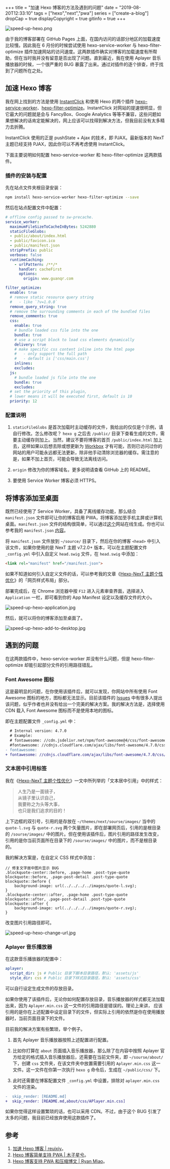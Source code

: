 +++
title = "加速 Hexo 博客的方法及遇到的问题"
date = "2019-08-20T12:33:10"
tags = ["hexo","next","pwa"]
series = ["create-a-blog"]
dropCap = true
displayCopyright = true
gitinfo = true
+++

![speed-up-hexo.png](/images/speed-up-hexo.png)

由于我的博客部署在 GitHub Pages 上面，在国内访问的话部分地区的加载速度比较慢。因此我在 6 月份的时候尝试使用 hexo-service-worker 与 hexo-filter-optimize 插件加速网站的访问速度。这两款插件确实对博客的加载速度有所帮助，但在当时我并没有留意是否出现了问题。直到最近，我在使用 Aplayer 音乐播放器的时候，一个很严重的 BUG 暴露了出来。通过对插件的逐个排查，终于找到了问题所在之处。

## 加速 Hexo 博客

我在网上找到的方法是使用 [InstantClick](https://github.com/dieulot/instantclick/) 和使用 Hexo 的两个插件 [hexo-service-worker](https://github.com/zoumiaojiang/hexo-service-worker)、[hexo-filter-optimize](https://github.com/theme-next/hexo-filter-optimize)。InstantClick 对网站的提速很明显，但它最大的问题就是会与 FancyBox、Google Analytics 等等不兼容，这些问题如果想解决的话肯定能解决的，网上应该可以找得到解决方法，但我目前没有太多精力去折腾。

<p id="div-warning">
InstantClick 使用的正是 pushState + Ajax 的技术，即 PJAX。最新版本的 NexT 主题已经支持 PJAX，因此你可以不再考虑使用 InstantClick。
</p>

下面主要说明如何配置 hexo-service-worker 和 hexo-filter-optimize 这两款插件。

### 插件的安装与配置

先在站点文件夹根目录安装：

```bash
npm install hexo-service-worker hexo-filter-optimize --save
```

然后在站点配置文件中配置：

```yml
# offline config passed to sw-precache.
service_worker:
  maximumFileSizeToCacheInBytes: 5242880
  staticFileGlobs:
  - public/about/index.html
  - public/favicon.ico
  - public/manifest.json
  stripPrefix: public
  verbose: false
  runtimeCaching:
    - urlPattern: /**/*
      handler: cacheFirst
      options:
        origin: www.guanqr.com

filter_optimize:
  enable: true
  # remove static resource query string
  #   - like `?v=1.0.0`
  remove_query_string: true
  # remove the surrounding comments in each of the bundled files
  remove_comments: true
  css:
    enable: true
    # bundle loaded css file into the one
    bundle: true
    # use a script block to load css elements dynamically
    delivery: true
    # make specific css content inline into the html page
    #   - only support the full path
    #   - default is ['css/main.css']
    inlines:
    excludes:
  js:
    # bundle loaded js file into the one
    bundle: true
    excludes:
  # set the priority of this plugin,
  # lower means it will be executed first, default is 10
  priority: 12
```

### 配置说明

1. `staticFileGlobs` 是首次加载时主动缓存的文件，我给出的仅仅是个示例，请自行修改。怎么修改呢？ `hexo g` 之后去 `/public/` 目录下查看生成的文件，需要主动缓存则加上。当然，建议不要将博客的首页 `/public/index.html` 加上去，这样如果以后想去除或想更新为 [Workbox](https://developers.google.com/web/tools/workbox/) 才有可能，否则已访问过你的网站的用户可能永远都无法更新，除非他手动清除浏览器的缓存。需注意的是，如果不加上首页，可能会导致无法离线访问。

2. `origin` 修改为你的博客域名，更多说明请查看 GitHub 上的 README。

3. 要使用 Service Worker 博客必须 HTTPS。

## 将博客添加至桌面

既然已经使用了 Service Worker，具备了离线缓存功能，那么结合 `manifest.json` 文件即可让你的博客启用 PWA，将博客添加至手机主屏或计算机桌面。`manifest.json` 文件的结构很简单，可以通过[这个](https://app-manifest.firebaseapp.com/)网站在线生成。你也可以参考我的 `manifest.json` <a href="/manifest.json" target="_blank">内容</a>。

将 `manifest.json` 文件放到 `~/source/` 目录下，然后在你的博客 `<head>` 中引入该文件，如果你使用的是 NexT 主题 v7.2.0+ 版本，可以在主题配置文件 `_config.yml` 中引入自定义 `head.swig` 文件，在 `head.swig` 中添加：

```html
<link rel="manifest" href="/manifest.json">
```

如果不知道如何引入自定义文件的话，可以参考我的文章《[Hexo-NexT 主题个性优化](/study/blog/hexo-theme-next-customization/)》的「网页样式布局」部分。

部署完成后，在 Chrome 浏览器中按 `F12` 进入元素审查界面，选择进入 `Application` 一栏，即可看到你的 App Manifest 设定以及缓存文件的大小。

![speed-up-hexo-application.jpg](/images/speed-up-hexo-application.jpg)

然后，就可以将你的博客添加至桌面了。

![speed-up-hexo-add-to-desktop.jpg](/images/speed-up-hexo-add-to-desktop.jpg)

## 遇到的问题

在这两款插件中，hexo-service-worker 并没有什么问题，但是 hexo-filter-optimize 却能引起部分文件的引用路径错乱。

### Font Awesome 图标

这是最明显的问题，在你使用该插件后，就可以发现，你网站中所有使用 Font Awesome 图标的地方，图标都无法显示。目前该插件的 [Issues](https://github.com/theme-next/hexo-filter-optimize/issues/2) 中有很多人提出该问题，似乎作者也并没有给出一个完美的解决方案。我的解决方法是，选择使用 CDN 载入 Font Awesome 图标而不是使用本地的图标。

即在主题配置文件 `_config.yml` 中：

```diff
  # Internal version: 4.7.0
  # Example:
  # fontawesome: //cdn.jsdelivr.net/npm/font-awesome@4/css/font-awesome.min.css
  #fontawesome: //cdnjs.cloudflare.com/ajax/libs/font-awesome/4.7.0/css/font-awesome.min.css
- fontawesome:
+ fontawesome: //cdnjs.cloudflare.com/ajax/libs/font-awesome/4.7.0/css/font-awesome.min.css
```

### 文本居中引用标签

我在《[Hexo-NexT 主题个性优化](/study/blog/hexo-theme-next-customization/)》一文中所列举的「文本居中引用」中的样式：

<blockquote class="blockquote-center"><p>
人生乃是一面镜子，<br>
从镜子里认识自己，<br>
我要称之为头等大事，<br>
也只是我们追求的目的！
</p></blockquote>

上下边框的双引号，引用的是存放在 `~/themes/next/sourse/images/` 当中的 `quote-l.svg` 与 `quote-r.svg` 两个矢量图片，即在部署网页后，引用的是根目录的 `/sourse/images/` 中的图片。但在使用该插件后，图片引用的路径发生改变，引用的是你当前页面所在目录下的 `/sourse/images/` 中的图片，而不是根目录的。

我的解决方案是，在自定义 CSS 样式中添加：

```stylus
// 修复文字居中图片显示 BUG
.blockquote-center::before, .page-home .post-type-quote blockquote::before, .page-post-detail .post-type-quote blockquote::before {
    background-image: url(../../../../images/quote-l.svg);
}
.blockquote-center::after, .page-home .post-type-quote blockquote::after, .page-post-detail .post-type-quote blockquote::after {
    background-image: url(../../../../images/quote-r.svg);
}
```

改变图片引用路径即可。

![speed-up-hexo-change-url.jpg](/images/speed-up-hexo-change-url.jpg)

### Aplayer 音乐播放器

在这款音乐播放器的配置中：

```yml
aplayer:
  script_dir: js # Public 目录下脚本目录路径，默认: 'assets/js'
  style_dir: css # Public 目录下样式目录路径，默认: 'assets/css'
```

可以自行设定生成文件的存放目录。

如果你使用了该插件后，无论你如何配置存放目录，音乐播放器的样式都无法加载出来，因为 `Aplayer.min.css` 这一文件的引用路径是错误的。理论上来讲， 应该引用的是你在上述配置中设定目录下的文件，但实际上引用的依然是你在使用播放器时，当前页面目录下的文件。

目前我的解决方案有些繁琐，举个例子。

1. 首先 Aplayer 音乐播放器按照上述配置进行配置。

2. 比如你打算在 `about` 页面插入音乐播放器，那么除了在内容中按照 Aplayer 官方给定的格式插入音乐播放器后，还需要在当前文件夹，即 `~/sourse/about/` 下，创建 `css` 文件夹，在该文件夹中放置需要引用的 `Aplayer.min.css` 这一文件。这一文件在你第一次执行 `hexo g` 命令后，生成在 `~/public/css/` 下。

3. 此时还需要在博客配置文件 `_config.yml` 中设置，排除对 `aplayer.min.css` 文件的渲染。

```diff
-  skip_render: [README.md]
+  skip_render: [README.md,about/css/APlayer.min.css]
```

如果你觉得这样设置繁琐的话，也可以采用 CDN。不过，由于这个 BUG 引发了太多的问题，我目前已经放弃使用这款插件了。

## 参考

1. [加速 Hexo 博客 | reuixiy](https://io-oi.me/tech/speed-up-hexo/)。
2. [Hexo 博客简单支持 PWA | 木子星兮](https://juejin.im/post/5b8ff410e51d450e7b16d7ba)。
3. [Hexo 博客支持 PWA 和压缩博文 | Ryan Miao](https://blog.rmiao.top/hexo-grup-pwa/)。